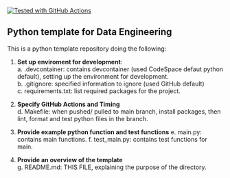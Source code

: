 [![Tested with GitHub Actions](https://github.com/halfmoonliu/PyTemplateDE/actions/workflows/cicd.yml/badge.svg)](https://github.com/halfmoonliu/PyTemplateDE/actions/workflows/cicd.yml)
## Python template for Data Engineering

This is a python template repository doing the following:

1. **Set up enviroment for development**:
  <br>a. .devcontainer: contains devcontainer (used CodeSpace defaut python default), setting up the environment for development.
  <br>b. .gitignore: specified information to ignore (used GitHub default)
  <br>c. requirements.txt: list required packages for the project.

2. **Specify GitHub Actions and Timing**
  <br>d. Makefile: when pushed/ pulled to main branch, install packages, then lint, format and test python files in the branch.

3. **Provide example python function and test functions**
   e. main.py: contains main functions.
   f. test_main.py: contains test functions for main.

4. **Provide an overview of the template**
   <br>g. README.md: THIS FILE, explaining the purpose of the directory.
